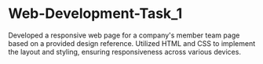 # Web-Development-Task_1
Developed a responsive web page for a company's member team page based on a provided design reference. 
Utilized HTML and CSS to implement the layout and styling, ensuring responsiveness across various devices.
